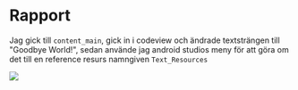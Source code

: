 
# Rapport

Jag gick till `content_main`, gick in i codeview och ändrade textsträngen till "Goodbye World!",
sedan använde jag android studios meny för att göra om det till en reference resurs namngiven
`Text_Resources`

![](Sceenshot_Rapport1.png)
